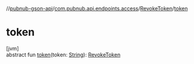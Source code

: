 //[pubnub-gson-api](../../../index.md)/[com.pubnub.api.endpoints.access](../index.md)/[RevokeToken](index.md)/[token](token.md)

# token

[jvm]\
abstract fun [token](token.md)(token: [String](https://docs.oracle.com/javase/8/docs/api/java/lang/String.html)): [RevokeToken](index.md)
